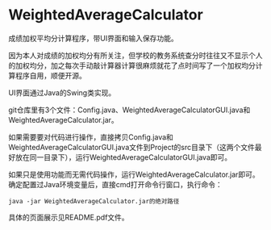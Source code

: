 # WeightedAverageCalculator
成绩加权平均分计算程序，带UI界面和输入保存功能。

因为本人对成绩的加权均分有所关注，但学校的教务系统查分时往往又不显示个人的加权均分，加之每次手动敲计算器计算很麻烦就花了点时间写了一个加权均分计算程序自用，顺便开源。

UI界面通过Java的Swing类实现。

git仓库里有3个文件：Config.java、WeightedAverageCalculatorGUI.java和WeightedAverageCalculator.jar。

如果需要要对代码进行操作，直接拷贝Config.java和WeightedAverageCalculatorGUI.java文件到Project的src目录下（这两个文件最好放在同一目录下），运行WeightedAverageCalculatorGUI.java即可。

如果只是使用功能而无需代码操作，运行WeightedAverageCalculator.jar即可。确定配置过Java环境变量后，直接cmd打开命令行窗口，执行命令：

```
java -jar WeightedAverageCalculator.jar的绝对路径
```

具体的页面展示见README.pdf文件。
